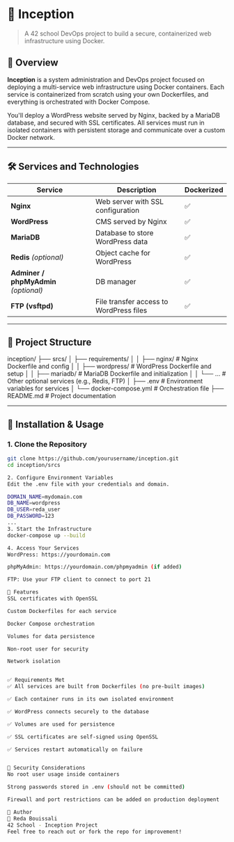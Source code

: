# 🏰 Inception

> A 42 school DevOps project to build a secure, containerized web infrastructure using Docker.

## 📌 Overview

**Inception** is a system administration and DevOps project focused on deploying a multi-service web infrastructure using Docker containers. Each service is containerized from scratch using your own Dockerfiles, and everything is orchestrated with Docker Compose.

You'll deploy a WordPress website served by Nginx, backed by a MariaDB database, and secured with SSL certificates. All services must run in isolated containers with persistent storage and communicate over a custom Docker network.

---

## 🛠️ Services and Technologies

| Service     | Description                          | Dockerized |
|-------------|--------------------------------------|------------|
| **Nginx**   | Web server with SSL configuration    | ✅         |
| **WordPress**| CMS served by Nginx                 | ✅         |
| **MariaDB** | Database to store WordPress data     | ✅         |
| **Redis** *(optional)* | Object cache for WordPress| ✅         |
| **Adminer / phpMyAdmin** *(optional)* | DB manager| ✅         |
| **FTP (vsftpd)** | File transfer access to WordPress files | ✅  |

---

## 📁 Project Structure

inception/
├── srcs/
│   ├── requirements/
│   │   ├── nginx/         # Nginx Dockerfile and config
│   │   ├── wordpress/     # WordPress Dockerfile and setup
│   │   ├── mariadb/       # MariaDB Dockerfile and initialization
│   │   └── ...            # Other optional services (e.g., Redis, FTP)
│   ├── .env               # Environment variables for services
│   └── docker-compose.yml # Orchestration file
├── README.md              # Project documentation


---

## 🚀 Installation & Usage

### 1. Clone the Repository

```bash
git clone https://github.com/yourusername/inception.git
cd inception/srcs

2. Configure Environment Variables
Edit the .env file with your credentials and domain.

DOMAIN_NAME=mydomain.com
DB_NAME=wordpress
DB_USER=reda_user
DB_PASSWORD=123
...
3. Start the Infrastructure
docker-compose up --build

4. Access Your Services
WordPress: https://yourdomain.com

phpMyAdmin: https://yourdomain.com/phpmyadmin (if added)

FTP: Use your FTP client to connect to port 21

🧱 Features
SSL certificates with OpenSSL

Custom Dockerfiles for each service

Docker Compose orchestration

Volumes for data persistence

Non-root user for security

Network isolation


✅ Requirements Met
✅ All services are built from Dockerfiles (no pre-built images)

✅ Each container runs in its own isolated environment

✅ WordPress connects securely to the database

✅ Volumes are used for persistence

✅ SSL certificates are self-signed using OpenSSL

✅ Services restart automatically on failure


🔐 Security Considerations
No root user usage inside containers

Strong passwords stored in .env (should not be committed)

Firewall and port restrictions can be added on production deployment

🧠 Author
👤 Reda Bouissali
42 School - Inception Project
Feel free to reach out or fork the repo for improvement!


